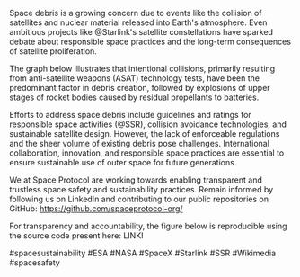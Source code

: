 Space debris is a growing concern due to events like the collision of satellites and nuclear material released into Earth's atmosphere. Even ambitious projects like @Starlink's satellite constellations have sparked debate about responsible space practices and the long-term consequences of satellite proliferation. 

The graph below illustrates that intentional collisions, primarily resulting from anti-satellite weapons (ASAT) technology tests, have been the predominant factor in debris creation, followed by explosions of upper stages of rocket bodies caused by residual propellants to batteries.

Efforts to address space debris include guidelines and ratings for responsible space activities (@SSR), collision avoidance technologies, and sustainable satellite design. However, the lack of enforceable regulations and the sheer volume of existing debris pose challenges. International collaboration, innovation, and responsible space practices are essential to ensure sustainable use of outer space for future generations.

We at Space Protocol are working towards enabling transparent and trustless space safety and sustainability practices. Remain informed by following us on LinkedIn and contributing to our public repositories on GitHub: https://github.com/spaceprotocol-org/

For transparency and accountability, the figure below is reproducible using the source code present here: LINK!

#spacesustainability #ESA #NASA #SpaceX #Starlink #SSR #Wikimedia #spacesafety